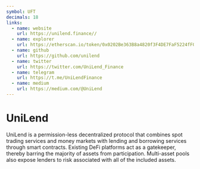 ```yaml
---
symbol: UFT
decimals: 18
links:
  - name: website
    url: https://unilend.finance//
  - name: explorer
    url: https://etherscan.io/token/0x0202Be363B8a4820f3F4DE7FaF5224fF05943AB1
  - name: github
    url: https://github.com/unilend
  - name: twitter
    url: https://twitter.com/UniLend_Finance
  - name: telegram
    url: https://t.me/UniLendFinance
  - name: medium
    url: https://medium.com/@UniLend
---
```


# UniLend

UniLend is a permission-less decentralized protocol that combines spot trading services and money markets with lending and borrowing services through smart contracts. Existing DeFi platforms act as a gatekeeper, thereby barring the majority of assets from participation. Multi-asset pools also expose lenders to risk associated with all of the included assets.
